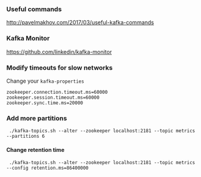### Useful commands
http://pavelmakhov.com/2017/03/useful-kafka-commands

### Kafka Monitor
https://github.com/linkedin/kafka-monitor

### Modify timeouts for slow networks

Change your `kafka-properties`
```
zookeeper.connection.timeout.ms=60000
zookeeper.session.timeout.ms=60000
zookeeper.sync.time.ms=20000
```

### Add more partitions

```
 ./kafka-topics.sh --alter --zookeeper localhost:2181 --topic metrics --partitions 6
 ```
 
#### Change retention time

```
 ./kafka-topics.sh --alter --zookeeper localhost:2181 --topic metrics --config retention.ms=86400000
```
